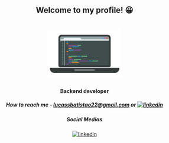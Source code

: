 <h2 align="center">Welcome to my profile! 😀 </h2>

<h1 align="center">
    <img alt="Logo Computador" title="#Logo" src="computer.png" width="200px" />
</h1>

<h4 align="center"> Backend developer </h4>

<h5 align="center">
  <b>How to reach me</b> 
  - <a href="mailto:lucassbatistao22@gmail.com">lucassbatistao22@gmail.com</a> or
    <a href="https://www.linkedin.com/in/lucas-batist%C3%A3o-099693111/"><img alt="linkedin" title="linkedin" src="linkedin.ico" width="20px" height="20px" /></a>
</h5>

<h5 align="center">
  <b>Social Medias</b> 
</h5>

<p align="center">
  <a href="https://www.linkedin.com/in/lucas-batist%C3%A3o-099693111/"><img alt="linkedin" title="linkedin" src="linkedin.ico" width="20px" height="20px" /></a>
</p>
